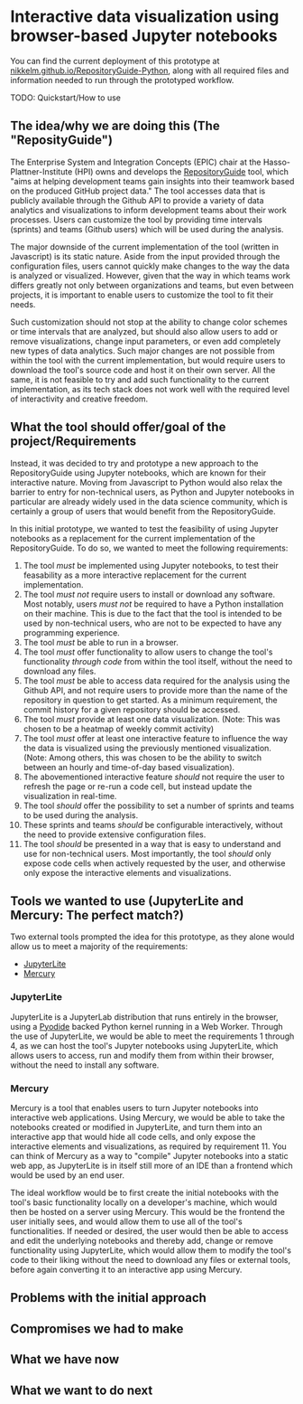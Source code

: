 # Interactive data visualization using browser-based Jupyter notebooks

You can find the current deployment of this prototype at [nikkelm.github.io/RepositoryGuide-Python](https://nikkelm.github.io/RepositoryGuide-Python), along with all required files and information needed to run through the prototyped workflow.

TODO: Quickstart/How to use

## The idea/why we are doing this (The "ReposityGuide")

The Enterprise System and Integration Concepts (EPIC) chair at the Hasso-Plattner-Institute (HPI) owns and develops the [RepositoryGuide](https://github.com/hpi-epic/repositoryguide) tool, which "aims at helping development teams gain insights into their teamwork based on the produced GitHub project data."
The tool accesses data that is publicly available through the Github API to provide a variety of data analytics and visualizations to inform development teams about their work processes.
Users can customize the tool by providing time intervals (sprints) and teams (Github users) which will be used during the analysis.

The major downside of the current implementation of the tool (written in Javascript) is its static nature.
Aside from the input provided through the configuration files, users cannot quickly make changes to the way the data is analyzed or visualized.
However, given that the way in which teams work differs greatly not only between organizations and teams, but even between projects, it is important to enable users to customize the tool to fit their needs.

Such customization should not stop at the ability to change color schemes or time intervals that are analyzed, but should also allow users to add or remove visualizations, change input parameters, or even add completely new types of data analytics.
Such major changes are not possible from within the tool with the current implementation, but would require users to download the tool's source code and host it on their own server.
All the same, it is not feasible to try and add such functionality to the current implementation, as its tech stack does not work well with the required level of interactivity and creative freedom. 

## What the tool should offer/goal of the project/Requirements

Instead, it was decided to try and prototype a new approach to the RepositoryGuide using Jupyter notebooks, which are known for their interactive nature.
Moving from Javascript to Python would also relax the barrier to entry for non-technical users, as Python and Jupyter notebooks in particular are already widely used in the data science community, which is certainly a group of users that would benefit from the RepositoryGuide.

In this initial prototype, we wanted to test the feasibility of using Jupyter notebooks as a replacement for the current implementation of the RepositoryGuide.
To do so, we wanted to meet the following requirements:

1. The tool *must* be implemented using Jupyter notebooks, to test their feasability as a more interactive replacement for the current implementation.
2. The tool *must not* require users to install or download any software.
Most notably, users *must not* be required to have a Python installation on their machine.
This is due to the fact that the tool is intended to be used by non-technical users, who are not to be expected to have any programming experience.
3. The tool *must* be able to run in a browser.
4. The tool *must* offer functionality to allow users to change the tool's functionality *through code* from within the tool itself, without the need to download any files.
5. The tool *must* be able to access data required for the analysis using the Github API, and not require users to provide more than the name of the repository in question to get started.
As a minimum requirement, the commit history for a given repository should be accessed.
6. The tool *must* provide at least one data visualization.
(Note: This was chosen to be a heatmap of weekly commit activity)
7. The tool *must* offer at least one interactive feature to influence the way the data is visualized using the previously mentioned visualization.
(Note: Among others, this was chosen to be the ability to switch between an hourly and time-of-day based visualization).
8. The abovementioned interactive feature *should* not require the user to refresh the page or re-run a code cell, but instead update the visualization in real-time.
9. The tool *should* offer the possibility to set a number of sprints and teams to be used during the analysis. 
10. These sprints and teams *should* be configurable interactively, without the need to provide extensive configuration files.
11. The tool *should* be presented in a way that is easy to understand and use for non-technical users.
Most importantly, the tool *should* only expose code cells when actively requested by the user, and otherwise only expose the interactive elements and visualizations.

## Tools we wanted to use (JupyterLite and Mercury: The perfect match?)

Two external tools prompted the idea for this prototype, as they alone would allow us to meet a majority of the requirements:

- [JupyterLite](https://github.com/jupyterlite/jupyterlite)
- [Mercury](https://github.com/mljar/mercury)

### JupyterLite

JupyterLite is a JupyterLab distribution that runs entirely in the browser, using a [Pyodide](https://pyodide.org/en/stable/) backed Python kernel running in a Web Worker.
Through the use of JupyterLite, we would be able to meet the requirements 1 through 4, as we can host the tool's Jupyter notebooks using JupyterLite, which allows users to access, run and modify them from within their browser, without the need to install any software.

### Mercury

Mercury is a tool that enables users to turn Jupyter notebooks into interactive web applications.
Using Mercury, we would be able to take the notebooks created or modified in JupyterLite, and turn them into an interactive app that would hide all code cells, and only expose the interactive elements and visualizations, as required by requirement 11.
You can think of Mercury as a way to "compile" Jupyter notebooks into a static web app, as JupyterLite is in itself still more of an IDE than a frontend which would be used by an end user.

The ideal workflow would be to first create the initial notebooks with the tool's basic functionality locally on a developer's machine, which would then be hosted on a server using Mercury.
This would be the frontend the user initially sees, and would allow them to use all of the tool's functionalities.
If needed or desired, the user would then be able to access and edit the underlying notebooks and thereby add, change or remove functionality using JupyterLite, which would allow them to modify the tool's code to their liking without the need to download any files or external tools, before again converting it to an interactive app using Mercury.

## Problems with the initial approach

## Compromises we had to make

## What we have now

## What we want to do next
